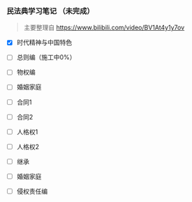 ### 民法典学习笔记 （未完成）

> 主要整理自 https://www.bilibili.com/video/BV1At4y1y7ov

- [x] 时代精神与中国特色
- [ ] 总则编（施工中0%）
- [ ] 物权编
- [ ] 婚姻家庭
- [ ] 合同1
- [ ] 合同2
- [ ] 人格权1
- [ ] 人格权2
- [ ] 继承
- [ ] 婚姻家庭
- [ ] 侵权责任编

